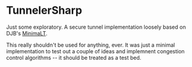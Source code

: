 TunnelerSharp
=============

Just some exploratory. A secure tunnel implementation loosely based on DJB's [MinimaLT](http://cr.yp.to/tcpip/minimalt-20130522.pdf).

This really shouldn't be used for anything, ever. It was just a minimal implementation to test out a couple of ideas and implemnent congestion control algorithms -- it should be treated as a test bed.

